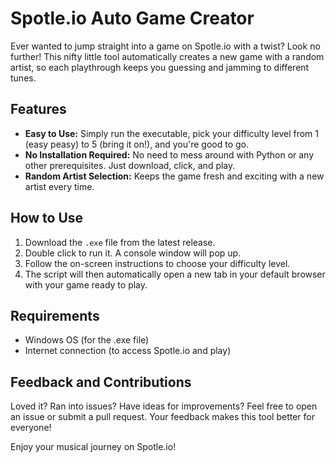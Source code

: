 # Spotle.io Auto Game Creator

Ever wanted to jump straight into a game on Spotle.io with a twist? Look no further! This nifty little tool automatically creates a new game with a random artist, so each playthrough keeps you guessing and jamming to different tunes.

## Features

- **Easy to Use:** Simply run the executable, pick your difficulty level from 1 (easy peasy) to 5 (bring it on!), and you're good to go.
- **No Installation Required:** No need to mess around with Python or any other prerequisites. Just download, click, and play.
- **Random Artist Selection:** Keeps the game fresh and exciting with a new artist every time.

## How to Use

1. Download the `.exe` file from the latest release.
2. Double click to run it. A console window will pop up.
3. Follow the on-screen instructions to choose your difficulty level.
4. The script will then automatically open a new tab in your default browser with your game ready to play.

## Requirements

- Windows OS (for the .exe file)
- Internet connection (to access Spotle.io and play)

## Feedback and Contributions

Loved it? Ran into issues? Have ideas for improvements? Feel free to open an issue or submit a pull request. Your feedback makes this tool better for everyone!

Enjoy your musical journey on Spotle.io!
